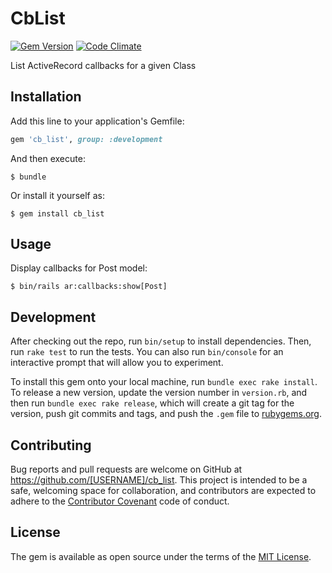 # CbList

[![Gem Version](https://badge.fury.io/rb/cb_list.svg)](https://badge.fury.io/rb/cb_list)
[![Code Climate](https://codeclimate.com/github/zoki/cb_list/badges/gpa.svg)](https://codeclimate.com/github/zoki/cb_list)


List ActiveRecord callbacks for a given Class


## Installation

Add this line to your application's Gemfile:

```ruby
gem 'cb_list', group: :development
```

And then execute:

    $ bundle

Or install it yourself as:

    $ gem install cb_list

## Usage
Display callbacks for Post model:

    $ bin/rails ar:callbacks:show[Post] 


## Development

After checking out the repo, run `bin/setup` to install dependencies. Then, run `rake test` to run the tests. You can also run `bin/console` for an interactive prompt that will allow you to experiment.

To install this gem onto your local machine, run `bundle exec rake install`. To release a new version, update the version number in `version.rb`, and then run `bundle exec rake release`, which will create a git tag for the version, push git commits and tags, and push the `.gem` file to [rubygems.org](https://rubygems.org).

## Contributing

Bug reports and pull requests are welcome on GitHub at https://github.com/[USERNAME]/cb_list. This project is intended to be a safe, welcoming space for collaboration, and contributors are expected to adhere to the [Contributor Covenant](http://contributor-covenant.org) code of conduct.


## License

The gem is available as open source under the terms of the [MIT License](http://opensource.org/licenses/MIT).

